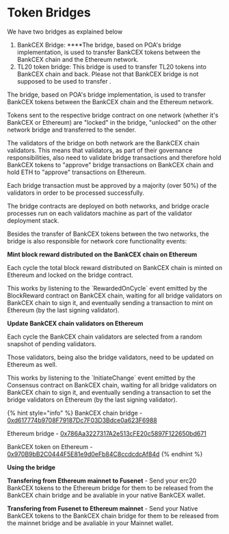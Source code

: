 # Token Bridges

We have two bridges as explained below

1. BankCEX Bridge:  ****The bridge, based on POA's bridge implementation, is used to transfer BankCEX tokens between the BankCEX chain and the Ethereum network.
2. TL20 token bridge: This bridge is used to transfer TL20 tokens into BankCEX chain and back. Please not that BankCEX bridge is not supposed to be used to transfer  . 

The bridge, based on POA's bridge implementation, is used to transfer BankCEX tokens between the BankCEX chain and the Ethereum network.

Tokens sent to the respective bridge contract on one network \(whether it's BankCEX or Ethereum\) are "locked" in the bridge, "unlocked" on the other network bridge and transferred to the sender.

The validators of the bridge on both network are the BankCEX chain validators. This means that validators, as part of their governance responsibilities, also need to validate bridge transactions and therefore hold BankCEX tokens to "approve" bridge transactions on BankCEX chain and hold ETH to "approve" transactions on Ethereum.

Each bridge transaction must be approved by a majority \(over 50%\) of the validators in order to be processed successfully.

The bridge contracts are deployed on both networks, and bridge oracle processes run on each validators machine as part of the validator deployment stack.

Besides the transfer of BankCEX tokens between the two networks, the bridge is also responsible for network core functionality events:

**Mint block reward distributed on the BankCEX chain on Ethereum**

Each cycle the total block reward distributed on BankCEX chain is minted on Ethereum and locked on the bridge contract.

This works by listening to the \`RewardedOnCycle\` event emitted by the BlockReward contract on BankCEX chain, waiting for all bridge validators on BankCEX chain to sign it, and eventually sending a transaction to mint on Ethereum \(by the last signing validator\).

**Update BankCEX chain validators on Ethereum**

Each cycle the BankCEX chain validators are selected from a random snapshot of pending validators.

Those validators, being also the bridge validators, need to be updated on Ethereum as well.

This works by listening to the \`InitiateChange\` event emitted by the Consensus contract on BankCEX chain, waiting for all bridge validators on BankCEX chain to sign it, and eventually sending a transaction to set the bridge validators on Ethereum \(by the last signing validator\).

{% hint style="info" %}
BankCEX chain bridge - [0xd617774b9708F79187Dc7F03D3Bdce0a623F6988](https://scan.bankcoin.io/address/0xd617774b9708f79187dc7f03d3bdce0a623f6988)

Ethereum bridge - [0x786Aa3227317A2e513cFE20c5897F122650bd671](https://etherscan.io/address/0x786Aa3227317A2e513cFE20c5897F122650bd671)

BankCEX token on Ethereum - [0x970B9bB2C0444F5E81e9d0eFb84C8ccdcdcAf84d](https://etherscan.io/token/0x970B9bB2C0444F5E81e9d0eFb84C8ccdcdcAf84d)
{% endhint %}

**Using the bridge**

**Transfering from Ethereum mainnet to Fusenet** - Send your erc20 BankCEX tokens to the Ethereum bridge for them to be released from the BankCEX chain bridge and be avaliable in your native BankCEX wallet.

**Transfering from Fusenet to Ethereum mainnet** - Send your Native BankCEX tokens to the BankCEX chain bridge for them to be released from the mainnet bridge and be avaliable in your Mainnet wallet. 

